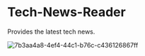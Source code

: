 # Tech-News-Reader

Provides the latest tech news.

![7b3aa4a8-4ef4-44c1-b76c-c436126867ff](https://cloud.githubusercontent.com/assets/14817744/13800849/14f736ec-eaea-11e5-86a4-6d7e79de6f0b.jpg)

